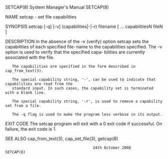 SETCAP(8)                               System Manager's Manual                              SETCAP(8)

NAME
       setcap - set file capabilities

SYNOPSIS
       setcap [-q] [-v] (capabilities|-|-r) filename [ ... capabilitiesN fileN ]

DESCRIPTION
       In  the  absence of the -v (verify) option setcap sets the capabilities of each specified file‐
       name to the capabilities specified.  The -v option is used to verify that the  specified  capa‐
       bilities are currently associated with the file.

       The capabilities are specified in the form described in cap_from_text(3).

       The special capability string, '-', can be used to indicate that capabilities are read from the
       standard input. In such cases, the capability set is terminated with a blank line.

       The special capability string, '-r', is used to remove a capability set from a file.

       The -q flag is used to make the program less verbose in its output.

EXIT CODE
       The setcap program will exit with a 0 exit code if successful. On failure, the exit code is 1.

SEE ALSO
       cap_from_text(3), cap_set_file(3), getcap(8)

                                           24th October 2008                                 SETCAP(8)
